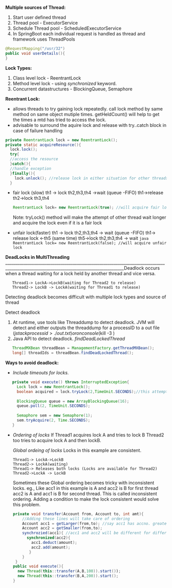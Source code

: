 

**Multiple sources of Thread:**
1. Start user defined thread
2. Thread pool - ExecutorService
3. Schedule Thread pool - ScheduledExecutorService
4. In SpringBoot each individual request is handled as thread and framework uses ThreadPools
  ```java
  @RequestMapping("/usr/32")
  public void userDetails(){
  }
  ```
**Lock Types:**
1. Class level lock - ReentrantLock
2. Method level lock - using *synchronized* keyword.
3. Concurrent datastructures - BlockingQueue, Semaphore

**Reentrant Lock:**
  - allows threads to try gaining lock repeatedly. call lock method by same method on same object mutiple times.
    getHeldCount() will help to get the times a mtd has tried to access the lock.
  - advisable to surround the aquire lock and release with try..catch block in case of failure handling
  ```java
  private ReentrantLock lock = new ReentrantLock();
  private static acquireResource(){
    lock.lock();
    try{
    //access the resource
    }catch(){
    //handle exception
    }finally(){
      lock.unlock(); //release lock in either situation for other threads
    }
  ```
  - fair lock (slow)
      th1 -> lock
      th2,th3,th4 ->wait (queue -FIFO)
      th1->release
      th2->lock
      th3,th4
    ```java
    ReentrantLock lock= new ReentrantLock(true); //will acquire fair lock
    ```
    Note: tryLock() method will make the attempt of other thread wait longer and acquire the lock even if it is a fair lock
    
   - unfair lock(faster)
      th1 -> lock
      th2,th3,th4 -> wait (queue -FIFO)
      th1-> release lock <-th5 (same time)
      th5->lock
      th2,th3,th4 -> wait
    ```java
    ReentrantLock lock= new ReentrantLock(false); //will acquire unfair lock
    ```
    
**DeadLocks in MultiThreading**
________________________________________________________________________________________________________________________________________Deadlock occurs when a thread waiting for a lock held by another thread and vice versa.
 ```
    Thread1-> LockA->LockB(waiting for Thread2 to release)
    Thread2-> LockB -> LockA(waiting for Thread1 to release)
 ```
 Detecting deadlock becomes difficult with multiple lock types and source of thread
 
Detect deadlock
1. At runtime, use tools like Threaddump to detect deadlock. JVM will detect and either outputs the threaddump for a processID to a out file ($jstack processid>./out.txt) or on console ($kill -3 <processid>)
2. Java API to detect deadlock. *findDeadLockedThread*
```java
   ThreadMXBean threadBean = ManagementFactory.getThreadMXBean();
   long[] threadIds = threadBean.findDeadLockedThread();
```

**Ways to avoid deadlock:**
 - *Include timeouts for locks.*
 ```java
    private void execute() throws InterruptedException{
      Lock lock = new ReentrantLock();
      boolean acquired = lock.tryLock(2,TimeUnit.SECONDS);//this attempt of acquiring will wait for 2 sec and then proceed something else if false.
      
      BlockingQueue queue = new ArrayBlockingQueue(16);
      queue.poll(2, TimeUnit.SECONDS);
      
      Semaphore sem = new Semaphore(1);
      sem.tryAcquire(2, Time.SECONDS);
    }
 ```
  - *Ordering of locks*
    If Thread1 acquires lock A and tries to lock B
    Thread2 too tries to acquire lock A and then lockB.
    
    *Global ordeing of locks*
    Locks in this example are consistent. 
    ```
    Thread1-> LockA->LockB 
    Thread2-> LockA(waiting)
    Thread1-> Releases both locks (Locks are available for Thread2)
    Thread2->LockA -> LockB
    ```
    Sometimes these Global ordering becomes tricky with inconsistent locks.
    eg.,
    Like acc1 in this example is A and acc2 is B for first thread
    acc2 is A and acc1 is B for second thread. This is called inconsistent ordering. 
    Adding a condition to make the lock consistent would solve this problem.
    ```java
    private void transfer(Account from, Account to, int amt){
        //Adding these lines will take care of ordering
        Account acc1 = getLarger(from,to); //say acc1 has accno. greater than acc2, always A gains lock first for both threads
        Account acc2 = getSmaller(from,to);
        synchrozied(acc1){ //acc1 and acc2 will be different for different method call. Ordering  of acquiring is inconsistent
          synchronized(acc2){
            acc1.deduct(amount);
            acc2.add(amount);
           }
        }
     }
    public void execute(){
      new Thread(this::transfer(A,B,100)).start());
      new Thread(this::transfer(B,A,200)).start();
    }
    ```
